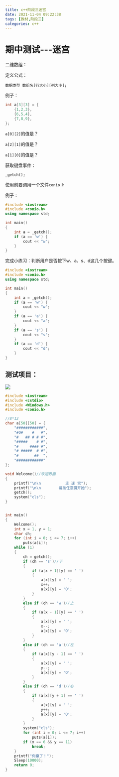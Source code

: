 ```yaml
---
title: c++阶段三迷宫
date: 2021-11-04 09:22:38
tags: [教材,阶段三]
categories: c++
---
```


# 期中测试---迷宫

二维数组：

定义公式：

`数据类型 数组名[行大小][列大小];`

例子：

```c++
int a[3][3] = {
    {1,2,3},
    {6,5,4},
    {7,8,9},
};
```

`a[0][2]`的值是？

`a[2][1]`的值是？

`a[1][0]`的值是？

获取键盘事件：

`_getch();`

使用前要调用一个文件`conio.h`

例子：

```c++
#include <iostream>
#include <conio.h>
using namespace std;

int main()
{
	int a = _getch();
	if (a == 'w') {
		cout << "w";
	}
}
```

完成小练习：判断用户是否按下w、a、s、d这几个按键。

```c++
#include <iostream>
#include <conio.h>
using namespace std;

int main()
{
	int a = _getch();
	if (a == 'w') {
		cout << "w";
	}
	if (a == 'a') {
		cout << "a";
	}
	if (a == 's') {
		cout << "s";
	}
	if (a == 'd') {
		cout << "d";
	}
}
```

## 测试项目：

![](https://gitee.com/gaoxianglong/picgo/raw/master/img/%E8%BF%B7%E5%AE%AB%E6%BC%94%E7%A4%BA.gif)

```c++
#include <iostream>
#include <cstdio>
#include <Windows.h>
#include <conio.h>

//8*12
char a[50][50] = {
	"############",
	"#O#    #   #",
	"#   ## # # #",
	"#####    # #",
	"#     #### #",
	"# #####  # #",
	"#       ##  ",
	"############"
};

void Welcome()//欢迎界面 
{
	printf("\n\n           走 迷 宫");
	printf("\n\n        请按任意键开始");
	getch();
	system("cls");
}


int main()
{
	Welcome();
	int x = 1, y = 1;
	char ch;
	for (int i = 0; i <= 7; i++)
		puts(a[i]);
	while (1)
	{
		ch = getch();
		if (ch == 's')//下
		{
			if (a[x + 1][y] == ' ')
			{
				a[x][y] = ' ';
				x++;
				a[x][y] = 'O';
			}
		}
		else if (ch == 'w')//上
		{
			if (a[x - 1][y] == ' ')
			{
				a[x][y] = ' ';
				x--;
				a[x][y] = 'O';
			}
		}
		else if (ch == 'a')//左
		{
			if (a[x][y - 1] == ' ')
			{
				a[x][y] = ' ';
				y--;
				a[x][y] = 'O';
			}
		}
		else if (ch == 'd')//右
		{
			if (a[x][y + 1] == ' ')
			{
				a[x][y] = ' ';
				y++;
				a[x][y] = 'O';
			}
		}
		system("cls");
		for (int i = 0; i <= 7; i++)
			puts(a[i]);
		if (x == 6 && y == 11)
			break;
	}
	printf("你赢了！");
	Sleep(10000);
	return 0;
}
```

